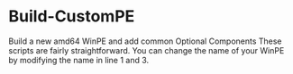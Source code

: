 # Build-CustomPE
Build a new amd64 WinPE and add common Optional Components
These scripts are fairly straightforward. You can change the name of your WinPE by modifying the name in line 1 and 3.
